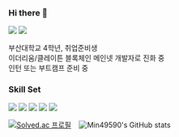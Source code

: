 ### Hi there 👋

<!--
**min49590/min49590** is a ✨ _special_ ✨ repository because its `README.md` (this file) appears on your GitHub profile.

Here are some ideas to get you started:

- 🔭 I’m currently working on ...
- 🌱 I’m currently learning ...
- 👯 I’m looking to collaborate on ...
- 🤔 I’m looking for help with ...
- 💬 Ask me about ...
- 📫 How to reach me: ...
- 😄 Pronouns: ...
- ⚡ Fun fact: ...
-->

<a href="https://velog.io/@min49590" target="_blank"><img src="https://img.shields.io/badge/Velog-000000?style=for-the-badge&logo=velog&logoColor=20C997"/></a>
<a href="https://insengnewbie.tistory.com" target="_blank"><img src="https://img.shields.io/badge/Tistory-FFFFFF?style=for-the-badge&logo=tistory&logoColor=000000"/></a>

부산대학교 4학년, 취업준비생   
이더리움/클레이튼 블록체인 메인넷 개발자로 진화 중   
인턴 또는 부트캠프 준비 중   

### Skill Set
<a target="_blank"><img src="https://img.shields.io/badge/CPP-F7DF1E?style=flat-square&logo=cpp&logoColor=00599C"/></a>
<a target="_blank"><img src="https://img.shields.io/badge/JS-FFFFFF?style=flat-square&logo=javascript&logoColor=F7DF1E"/></a>
<a target="_blank"><img src="https://img.shields.io/badge/Python-000000?style=flat-square&logo=python&logoColor=3776AB"/></a>
<a target="_blank"><img src="https://img.shields.io/badge/Solidity-FFFFFF?style=flat-square&logo=solidity&logoColor=363636"/></a>
<a target="_blank"><img src="https://img.shields.io/badge/Ethereum-716B94?style=flat-square&logo=ethereum&logoColor=3C3C3D"/></a>


[![Solved.ac
프로필](http://mazassumnida.wtf/api/v2/generate_badge?boj=min49590)](https://solved.ac/min49590)&nbsp;&nbsp;&nbsp;&nbsp;![Min49590's GitHub stats](https://github-readme-stats.vercel.app/api?username=min49590&show_icons=true&theme=radical)


